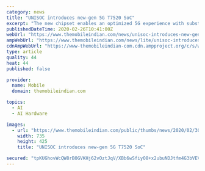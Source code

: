 ```yaml
---
category: news
title: "UNISOC introduces new-gen 5G T7520 SoC"
excerpt: "The new chipset enables an optimized 5G experience with substantially enhanced AI computing and multimedia imaging processing ... and four Arm Cortex-A55 cores with an Arm Mali-G57 based GPU, providing an incredible streaming and gaming experience at ..."
publishedDateTime: 2020-02-26T10:41:00Z
webUrl: "https://www.themobileindian.com/news/unisoc-introduces-new-gen-5g-t7520-soc-30005"
ampWebUrl: "https://www.themobileindian.com/news/lite/unisoc-introduces-new-gen-5g-t7520-soc-30005"
cdnAmpWebUrl: "https://www-themobileindian-com.cdn.ampproject.org/c/s/www.themobileindian.com/news/lite/unisoc-introduces-new-gen-5g-t7520-soc-30005"
type: article
quality: 44
heat: 44
published: false

provider:
  name: Mobile
  domain: themobileindian.com

topics:
  - AI
  - AI Hardware

images:
  - url: "https://www.themobileindian.com/public/thumbs/news/2020/02/30005/UNISOC-5G-SoC_425_735.jpg"
    width: 735
    height: 425
    title: "UNISOC introduces new-gen 5G T7520 SoC"

secured: "tpKUGhovWcQW8rBOGVKHj62vOztJqV/XBb6wSfiyO8+x2ubuNDJtfm4G3bVEVBZfyND/YvDMfWAkMeaajOxQwMBoZrAhH7PG6Ap+02IN2l+Kd6olqzvAm+0pxI7FLEKS41kA46Y980qDZHskOFf5RNH69nq4X23pwLn7Dy2mo3ZSmj6wOQ29ihMuRD0/Ssd/3vWta0lMKZj087NMTIdXBBdWoA3xCQzcDyKcijpKTXxPOGR2wY/FnZPOaYbMYxWOtnkKRpxE+ll6Cq/eR5k0vfXEwE5AMSZPor2w1gRKT2HLI3wCiVAKbmo/VnqZahTm;phBdWMTqVc3pNxuXXiKr9A=="
---
```


